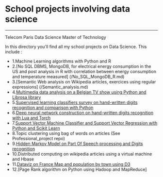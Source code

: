 # School projects involving data science
-----------------
Telecom Paris Data Science Master of Technology

In this directory you'll find all my school projects on Data Science. This include :
- 1.Machine Learning algorithms with Python and R
- 2.[No SQL DBMS, MongoDB, for electrical energy consumption in the US and post analysis in R with correlation between energy consumption and temperature measured] (/No_SQL_MongoDB_R.md) 
- 3.[Semantic Web analysis on Wikipedia articles, exercices using regular expressions] (/Semantic_analysis.md) 
- 4.[Multimedia data analysis on a Belgian TV show using Python and Librosa library](/CES2016_TP_multimédia_SDGDASMMFv2.ipynb)
- 5.[Supervised learning classifiers survey on hand-written digits recognition and comparison with Python](/TP_evaluationclassif_MMF.ipynb)
- 6.[Deep neural network construction on hand-written digits recognition with Lua and Torch](/train_mnist.lua)
- 7.[Support Vector Machine Classifier and Support Vector Regression with Python and Scikit Learn](/TP_SVM_MMF.ipynb)
- 8.Topic clustering using bag of words on articles  (See Professional_project repo)
- 9.[Hidden Markov Model on Part Of Speech processing and Digits recognition](/TP_HMM_MMF2.ipynb)
- 10.Distributed computing on wikipedia articles using a virtual machine and Hbase
- 11.[Dataviz on France Map and population by town using D3](/index.html)
- 12.[Page Rank algorithm on Python using Hadoop and MapReduce]
